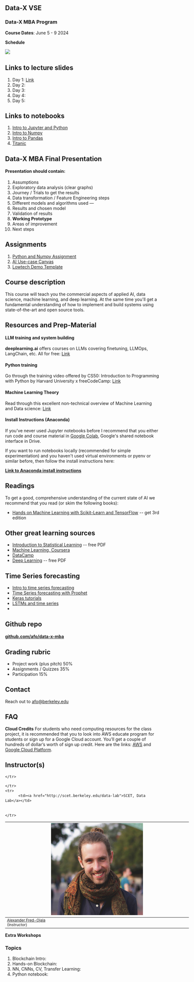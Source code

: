 ## Data-X VSE

### Data-X MBA Program

**Course Dates**: June 5 - 9 2024

**Schedule**

![](https://alex.fo/data-x-mba-prague/assets/imgs/syllabus2024.png)

## Links to lecture slides

1. Day 1: [Link](https://docs.google.com/presentation/d/1JEFbMEW6pCdACoPdLOdE3mC8hyhGO_YErC56K2_c11I/)
2. Day 2:
3. Day 3:
4. Day 4:
5. Day 5: 

## Links to notebooks

1. [Intro to Jupyter and Python](https://github.com/afo/data-x_prague20/blob/master/01-intro/python-jupyter-basics_shortest.ipynb)
2. [Intro to Numpy](https://colab.research.google.com/drive/1oJI2b6t8KFtFoIjKtq3-g7R9rCeFIYot?usp=sharing)
3. [Intro to Pandas](https://colab.research.google.com/drive/1b1ad0-3c-oKy0hKwYGOh-M556GbBKSA6?usp=sharing)
4. [Titanic](https://colab.research.google.com/drive/1YKHJMmaRMyc8NrUo2uGTvb3NxUJu7CY_?usp=sharing)

## Data-X MBA Final Presentation

#### Presentation should contain:
1. Assumptions
2. Exploratory data analysis (clear graphs)
3. Journey / Trials to get the results
4. Data transformation / Feature Engineering steps
5. Different models and algorithms used — 
6. Results and chosen model
7. Validation of results
8. **Working Prototype**
9. Areas of improvement
10. Next steps


## Assignments

1. [Python and Numpy Assignment](https://colab.research.google.com/drive/1MQ15IKXXh_7RtaP0WKQ0gd6PuKgCN3yg?usp=sharing)
2. [AI Use-case Canvas](http://bit.ly/mbabai)
3. [Lowtech Demo Template](https://docs.google.com/presentation/d/1SJ4GldIKZeqo0rpNG-QyUjkzlBAXi08I1Pa-vEONz1Y/edit#slide=id.p1)

## Course description
This course will teach you the commercial aspects of applied AI, data science, machine learning, and deep learning. At the same time you'll get a fundamental understanding of how to implement and build systems using state-of-the-art and open source tools.

## Resources and Prep-Material

#### LLM training and system building

**deeplearning.ai** offers courses on LLMs covering finetuning, LLMOps, LangChain, etc. All for free: [Link](https://deeplearning.ai)


#### Python training

Go through the training video offered by CS50: Introduction to Programming with Python by Harvard University x freeCodeCamp: [Link](https://www.youtube.com/watch?v=nLRL_NcnK-4)


#### Machine Learning Theory

Read through this excellent non-technical overview of Machine Learning and Data science: [Link](https://vas3k.com/blog/machine_learning/)


#### Install Instructions (Anaconda)

If you've never used Jupyter notebooks before I recommend that you either run code and course material in [Google Colab](https://colab.research.google.com/), Google's shared notebook interface in Drive.

If you want to run notebooks locally (recommended for simple experimentation) and you haven't used virtual environments or pyenv or similar before, then follow the install instructions here:

**[Link to Anaconda install instructions](https://bit.ly/L2L-install)**



## Readings

To get a good, comprehensive understanding of the current state of AI we recommend that you read (or skim the following books):

* [Hands on Machine Learning with Scikit-Learn and TensorFlow](https://www.oreilly.com/library/view/hands-on-machine-learning/9781098125967/) -- get 3rd edition

## Other great learning sources

* [Introduction to Statistical Learning](http://faculty.marshall.usc.edu/gareth-james/ISL/ISLR%20Seventh%20Printing.pdf) -- free PDF
* [Machine Learning, Coursera](https://www.coursera.org/learn/machine-learning)
* [DataCamp](https://www.datacamp.com/)
* [Deep Learning](http://www.deeplearningbook.org/) -- free PDF


## Time Series forecasting

* [Intro to time series forecasting](https://wandb.ai/iamleonie/A-Gentle-Introduction-to-Time-Series-Analysis-Forecasting/reports/A-Gentle-Introduction-to-Time-Series-Analysis-Forecasting--VmlldzoyNjkxOTMz)
* [Time Series forecasting with Prophet](https://www.kaggle.com/code/prashant111/tutorial-time-series-forecasting-with-prophet)
* [Keras tutorials](https://keras.io/examples/timeseries/)
* [LSTMs and time series](https://syedshan85.medium.com/window-based-time-series-forecasting-with-keras-lstm-6b664e7c54c4)
* 

## Github repo

#### [github.com/afo/data-x-mba](https://github.com/afo/data-x-mba)


## Grading rubric

- Project work (plus pitch) 50%
- Assignments / Quizzes 35%
- Participation 15%


## Contact

Reach out to afo@berkeley.edu


## FAQ


**Cloud Credits**
For students who need computing resources for the class project, it is recommended that you to look into AWS educate program for students or sign up for a Google Cloud account. You’ll get a couple of hundreds of dollar’s worth of sign up credit. Here are the links: [AWS](https://aws.amazon.com/education/awseducate/apply/) and [Google Cloud Platform](https://cloud.google.com/free/).


## Instructor(s)

<table style="table-layout: fixed; font-size: 88%; width:600px;">
  <thead>
    <tr>
      <th style="width: 10%;"><img src="assets/imgs/alex.jpg" alt="Alexander Fred-Ojala" style="width:300px"></th>


    </tr>
  </thead>
  <tbody>
    <tr>
      <td><a href="https://alex.fo/">Alexander Fred-Ojala</a> <br>(Instructor)</td>


    </tr>
    <tr>
          <td><a href="http://scet.berkeley.edu/data-lab">SCET, Data Lab</a></td>


    </tr>
  </tbody>
</table>


**Extra Workshops**

### Topics

1. Blockchain Intro: 
2. Hands-on Blockchain:
3. NN, CNNs, CV, Transfer Learning:
4. Python notebook:
